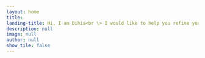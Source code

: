 ```yaml
---
layout: home
title: 
landing-title: Hi, I am Dihia<br \> I would like to help you refine your written content to perfection, ensuring clarity, coherence, and accuracy. 
description: null
image: null
author: null
show_tile: false
---
```

